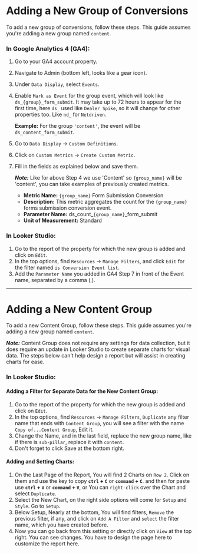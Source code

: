 # Adding a New Group of Conversions

To add a new group of conversions, follow these steps. This guide assumes you're adding a new group named `content`.

### In Google Analytics 4 (GA4):
1. Go to your GA4 account property.
2. Navigate to Admin (bottom left, looks like a gear icon).
3. Under `Data Display`, select `Events`.
4. Enable `Mark as Event` for the group event, which will look like `ds_{group}_form_submit`. It may take up to 72 hours to appear for the first time, here `ds_` used like `Dealer Spike`, so it will change for other properties too. Like `nd_` for `Netdriven`.

   **Example:** For the group `'content'`, the event will be `ds_content_form_submit`.

5. Go to `Data Display` -> `Custom Definitions`.
6. Click on `Custom Metrics` -> `Create Custom Metric`.
7. Fill in the fields as explained below and save them.

   ***Note:*** Like for above Step 4 we use 'Content' so `{group_name}` will be 'content', you can take examples of previously created metrics.

   - **Metric Name:** `{group_name}` Form Submission Conversion
   - **Description:** This metric aggregates the count for the `{group_name}` forms submission conversion event.
   - **Parameter Name:** ds_count_`{group_name}`_form_submit
   - **Unit of Measurement:** Standard

### In Looker Studio:
1. Go to the report of the property for which the new group is added and click on `Edit`.
2. In the top options, find `Resources` -> `Manage Filters`, and click `Edit` for the filter named `is Conversion Event list`.
3. Add the `Parameter Name` you added in GA4 Step 7 in front of the Event name, separated by a comma (,).

---

# Adding a New Content Group

To add a new Content Group, follow these steps. This guide assumes you're adding a new group named `content`.

***Note:*** Content Group does not require any settings for data collection, but it does require an update in Looker Studio to create separate charts for visual data. The steps below can't help design a report but will assist in creating charts for ease.

### In Looker Studio:

#### Adding a Filter for Separate Data for the New Content Group:
1. Go to the report of the property for which the new group is added and click on `Edit`.
2. In the top options, find `Resources` -> `Manage Filters`, `Duplicate` any filter name that ends with `Content Group`, you will see a filter with the name `Copy of...Content Group`, Edit it.
3. Change the Name, and in the last field, replace the new group name, like if there is `sub-pillar`, replace it with `content`.
4. Don't forget to click Save at the bottom right.

#### Adding and Setting Charts:
1. On the Last Page of the Report, You will find 2 Charts on `Row 2`. Click on them and use the key to copy **`ctrl` + `C`** or **`command` + `C`**. and then for paste use **`ctrl` + `V`** or **`command` + `V`**, or You can `right-click` over the Chart and select `Duplicate`.
2. Select the New Chart, on the right side options will come for `Setup` and `Style`. Go to `Setup`.
3. Below Setup, Nearly at the bottom, You will find filters, `Remove` the previous filter, if any, and click on `Add A Filter` and `select` the filter name, which you have created before.
4. Now you can go back from this setting or directly click on `View` at the top right. You can see changes. You have to design the page here to customize the report here.

